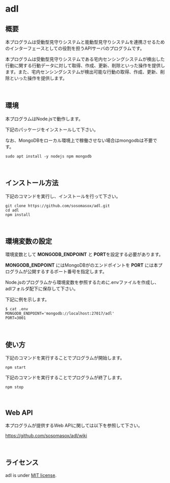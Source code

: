 # adl

## 概要
本プログラムは受動型見守りシステムと能動型見守りシステムを連携させるためのインターフェースとしての役割を担うAPIサーバのプログラムです。

本プログラムは受動型見守りシステムである宅内センシングシステムが検出した行動に関する行動データに対して取得、作成、更新、削除といった操作を提供します。また、宅内センシングシステムが検出可能な行動の取得、作成、更新、削除といった操作を提供します。


&nbsp;


## 環境
本プログラムはNode.jsで動作します。

下記のパッケージをインストールして下さい。

なお、MongoDBをローカル環境上で稼働させない場合はmongodbは不要です。

```
sudo apt install -y nodejs npm mongodb
```


&nbsp;


## インストール方法
下記のコマンドを実行し、インストールを行って下さい。

```
git clone https://github.com/sosomasox/adl.git
cd adl
npm install
```


&nbsp;


## 環境変数の設定
環境変数として **MONGODB_ENDPOINT** と **PORT**を設定する必要があります。

**MONGODB_ENDPOINT** にはMongoDBがのエンドポイントを **PORT** には本プログラムが公開するするポート番号を指定します。

Node.jsのプログラムから環境変数を参照するために.envファイルを作成し、adlフォルダ配下に保存して下さい。

下記に例を示します。

```
$ cat .env
MONGODB_ENDPOINT='mongodb://localhost:27017/adl'
PORT=3001
```


&nbsp;


## 使い方

下記のコマンドを実行することでプログラムが開始します。

```
npm start
```

下記のコマンドを実行することでプログラムが終了します。

``` 
npm stop
```


&nbsp;


## Web API

本プログラムが提供するWeb APIに関しては以下を参照して下さい。

https://github.com/sosomasox/adl/wiki


&nbsp;


## ライセンス

adl is under [MIT license](https://en.wikipedia.org/wiki/MIT_License).
